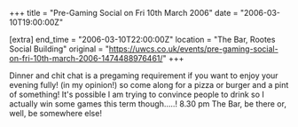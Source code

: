 +++
title = "Pre-Gaming Social on Fri 10th March 2006"
date = "2006-03-10T19:00:00Z"

[extra]
end_time = "2006-03-10T22:00:00Z"
location = "The Bar, Rootes Social Building"
original = "https://uwcs.co.uk/events/pre-gaming-social-on-fri-10th-march-2006-1474488976461/"
+++

Dinner and chit chat is a pregaming requirement if you want to enjoy your evening fully\! (in my opinion\!) so come along for a pizza or burger and a pint of something\! It's possible I am trying to convince people to drink so I actually win some games this term though.....\! 8.30 pm The Bar, be there or, well, be somewhere else\!

